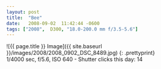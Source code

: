 ```yaml
---
layout: post
title:  "Bee"
date:   2008-09-02  11:42:44 -0600
tags: ["2008",  D300, "18.0-200.0 mm f/3.5-5.6"]
---
```

![{{ page.title }} Image]({{ site.baseurl }}/images/2008/2008_0902_DSC_8489.jpg)
{: .prettyprint}  
1/4000 sec, f/5.6, ISO 640 - Shutter clicks this day: 14